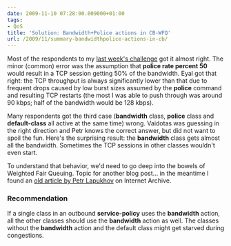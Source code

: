 ```yaml
---
date: 2009-11-10 07:28:00.009000+01:00
tags:
- QoS
title: 'Solution: Bandwidth+Police actions in CB-WFQ'
url: /2009/11/summary-bandwidthpolice-actions-in-cb/
---
```

Most of the respondents to my [last week's challenge](/2009/11/challenge-cb-wfq-bandwidthpolice/) got it almost right. The minor (common) error was the assumption that **police rate percent 50** would result in a TCP session getting 50% of the bandwidth. Eyal got that right: the TCP throughput is always significantly lower than that due to frequent drops caused by low burst sizes assumed by the **police** command and resulting TCP restarts (the most I was able to push through was around 90 kbps; half of the bandwidth would be 128 kbps).
<!--more-->
Many respondents got the third case (**bandwidth** class, **police** class and **default-class** all active at the same time) wrong. Vaidotas was guessing in the right direction and Petr knows the correct answer, but did not want to spoil the fun. Here's the surprising result: the **bandwidth** class gets almost all the bandwidth. Sometimes the TCP sessions in other classes wouldn't even start.

To understand that behavior, we'd need to go deep into the bowels of Weighted Fair Queuing. Topic for another blog post... in the meantime I found an [old article by Petr Lapukhov](https://web.archive.org/web/20150219073651/http://blog.internetworkexpert.com/2008/08/17/insights-on-cbwfq/) on Internet Archive.

### Recommendation

If a single class in an outbound **service-policy** uses the **bandwidth** action, all the other classes should use the **bandwidth** action as well. The classes without the **bandwidth** action and the default class might get starved during congestions.
